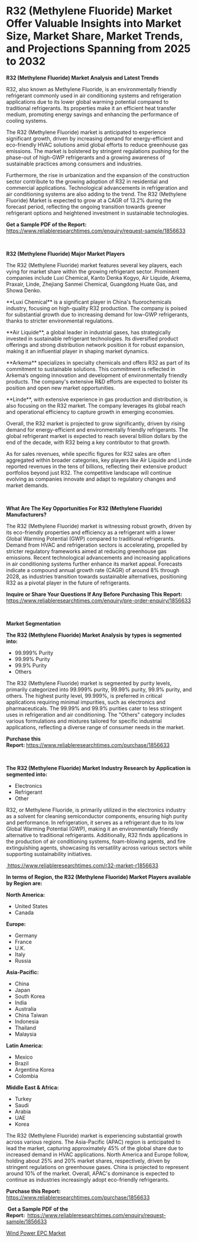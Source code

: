 <p><h1>R32 (Methylene Fluoride) Market Offer Valuable Insights into Market Size, Market Share, Market Trends, and Projections Spanning from 2025 to 2032</h1></p><p><strong>R32 (Methylene Fluoride) Market Analysis and Latest Trends</strong></p>
<p><p>R32, also known as Methylene Fluoride, is an environmentally friendly refrigerant commonly used in air conditioning systems and refrigeration applications due to its lower global warming potential compared to traditional refrigerants. Its properties make it an efficient heat transfer medium, promoting energy savings and enhancing the performance of cooling systems.</p><p>The R32 (Methylene Fluoride) market is anticipated to experience significant growth, driven by increasing demand for energy-efficient and eco-friendly HVAC solutions amid global efforts to reduce greenhouse gas emissions. The market is bolstered by stringent regulations pushing for the phase-out of high-GWP refrigerants and a growing awareness of sustainable practices among consumers and industries.</p><p>Furthermore, the rise in urbanization and the expansion of the construction sector contribute to the growing adoption of R32 in residential and commercial applications. Technological advancements in refrigeration and air conditioning systems are also adding to the trend. The R32 (Methylene Fluoride) Market is expected to grow at a CAGR of 13.2% during the forecast period, reflecting the ongoing transition towards greener refrigerant options and heightened investment in sustainable technologies.</p></p>
<p><strong>Get a Sample PDF of the Report:&nbsp;</strong> <a href="https://www.reliableresearchtimes.com/enquiry/request-sample/1856633?utm_campaign=2006&utm_medium=2&utm_source=Github&utm_content=ia&utm_term=27032025&utm_id=r32-methylene-fluoride">https://www.reliableresearchtimes.com/enquiry/request-sample/1856633</a></p>
<p>&nbsp;</p>
<p><strong>R32 (Methylene Fluoride) Major Market Players</strong></p>
<p><p>The R32 (Methylene Fluoride) market features several key players, each vying for market share within the growing refrigerant sector. Prominent companies include Luxi Chemical, Kanto Denka Kogyo, Air Liquide, Arkema, Praxair, Linde, Zhejiang Sanmei Chemical, Guangdong Huate Gas, and Showa Denko.</p><p>**Luxi Chemical** is a significant player in China's fluorochemicals industry, focusing on high-quality R32 production. The company is poised for substantial growth due to increasing demand for low-GWP refrigerants, thanks to stricter environmental regulations.</p><p>**Air Liquide**, a global leader in industrial gases, has strategically invested in sustainable refrigerant technologies. Its diversified product offerings and strong distribution network position it for robust expansion, making it an influential player in shaping market dynamics.</p><p>**Arkema** specializes in specialty chemicals and offers R32 as part of its commitment to sustainable solutions. This commitment is reflected in Arkema’s ongoing innovation and development of environmentally friendly products. The company's extensive R&D efforts are expected to bolster its position and open new market opportunities.</p><p>**Linde**, with extensive experience in gas production and distribution, is also focusing on the R32 market. The company leverages its global reach and operational efficiency to capture growth in emerging economies.</p><p>Overall, the R32 market is projected to grow significantly, driven by rising demand for energy-efficient and environmentally friendly refrigerants. The global refrigerant market is expected to reach several billion dollars by the end of the decade, with R32 being a key contributor to that growth.</p><p>As for sales revenues, while specific figures for R32 sales are often aggregated within broader categories, key players like Air Liquide and Linde reported revenues in the tens of billions, reflecting their extensive product portfolios beyond just R32. The competitive landscape will continue evolving as companies innovate and adapt to regulatory changes and market demands.</p></p>
<p>&nbsp;</p>
<p><strong>What Are The Key Opportunities For R32 (Methylene Fluoride) Manufacturers?</strong></p>
<p><p>The R32 (Methylene Fluoride) market is witnessing robust growth, driven by its eco-friendly properties and efficiency as a refrigerant with a lower Global Warming Potential (GWP) compared to traditional refrigerants. Demand from HVAC and refrigeration sectors is accelerating, propelled by stricter regulatory frameworks aimed at reducing greenhouse gas emissions. Recent technological advancements and increasing applications in air conditioning systems further enhance its market appeal. Forecasts indicate a compound annual growth rate (CAGR) of around 8% through 2028, as industries transition towards sustainable alternatives, positioning R32 as a pivotal player in the future of refrigerants.</p></p>
<p><strong>Inquire or Share Your Questions If Any Before Purchasing This Report:</strong> <a href="https://www.reliableresearchtimes.com/enquiry/pre-order-enquiry/1856633?utm_campaign=2006&utm_medium=2&utm_source=Github&utm_content=ia&utm_term=27032025&utm_id=r32-methylene-fluoride">https://www.reliableresearchtimes.com/enquiry/pre-order-enquiry/1856633</a></p>
<p>&nbsp;</p>
<p><strong>Market Segmentation</strong></p>
<p><strong>The R32 (Methylene Fluoride) Market Analysis by types is segmented into:</strong></p>
<p><ul><li>99.999% Purity</li><li>99.99% Purity</li><li>99.9% Purity</li><li>Others</li></ul></p>
<p><p>The R32 (Methylene Fluoride) market is segmented by purity levels, primarily categorized into 99.999% purity, 99.99% purity, 99.9% purity, and others. The highest purity level, 99.999%, is preferred in critical applications requiring minimal impurities, such as electronics and pharmaceuticals. The 99.99% and 99.9% purities cater to less stringent uses in refrigeration and air conditioning. The "Others" category includes various formulations and mixtures tailored for specific industrial applications, reflecting a diverse range of consumer needs in the market.</p></p>
<p><strong>Purchase this Report:&nbsp;</strong><a href="https://www.reliableresearchtimes.com/purchase/1856633?utm_campaign=2006&utm_medium=2&utm_source=Github&utm_content=ia&utm_term=27032025&utm_id=r32-methylene-fluoride">https://www.reliableresearchtimes.com/purchase/1856633</a></p>
<p>&nbsp;</p>
<p><strong>The R32 (Methylene Fluoride) Market Industry Research by Application is segmented into:</strong></p>
<p><ul><li>Electronics</li><li>Refrigerant</li><li>Other</li></ul></p>
<p><p>R32, or Methylene Fluoride, is primarily utilized in the electronics industry as a solvent for cleaning semiconductor components, ensuring high purity and performance. In refrigeration, it serves as a refrigerant due to its low Global Warming Potential (GWP), making it an environmentally friendly alternative to traditional refrigerants. Additionally, R32 finds applications in the production of air conditioning systems, foam-blowing agents, and fire extinguishing agents, showcasing its versatility across various sectors while supporting sustainability initiatives.</p></p>
<p><a href="https://www.reliableresearchtimes.com/r32-market-r1856633?utm_campaign=2006&utm_medium=2&utm_source=Github&utm_content=ia&utm_term=27032025&utm_id=r32-methylene-fluoride">&nbsp;https://www.reliableresearchtimes.com/r32-market-r1856633</a></p>
<p><strong>In terms of Region, the R32 (Methylene Fluoride) Market Players available by Region are:</strong></p>
<p>
    <p> <strong> North America: </strong>
        <ul>
            <li>United States</li>
            <li>Canada</li>
        </ul>
        </p> 
    <p> <strong> Europe: </strong>
        <ul>
            <li>Germany</li>
            <li>France</li>
            <li>U.K.</li>
            <li>Italy</li>
            <li>Russia</li>
        </ul>
        </p> 
    <p> <strong> Asia-Pacific: </strong>
        <ul>
            <li>China</li>
            <li>Japan</li>
            <li>South Korea</li>
            <li>India</li>
            <li>Australia</li>
            <li>China Taiwan</li>
            <li>Indonesia</li>
            <li>Thailand</li>
            <li>Malaysia</li>
        </ul>
        </p> 
    <p> <strong> Latin America: </strong>
        <ul>
            <li>Mexico</li>
            <li>Brazil</li>
            <li>Argentina Korea</li>
            <li>Colombia</li>
        </ul>
        </p> 
    <p> <strong> Middle East & Africa: </strong>
        <ul>
            <li>Turkey</li>
            <li>Saudi</li>
            <li>Arabia</li>
            <li>UAE</li>
            <li>Korea</li>
        </ul>
    </p>
    </p>
<p><p>The R32 (Methylene Fluoride) market is experiencing substantial growth across various regions. The Asia-Pacific (APAC) region is anticipated to lead the market, capturing approximately 45% of the global share due to increased demand in HVAC applications. North America and Europe follow, holding about 25% and 20% market shares, respectively, driven by stringent regulations on greenhouse gases. China is projected to represent around 10% of the market. Overall, APAC's dominance is expected to continue as industries increasingly adopt eco-friendly refrigerants.</p></p>
<p><strong>Purchase this Report: </strong><a href="https://www.reliableresearchtimes.com/purchase/1856633?utm_campaign=2006&utm_medium=2&utm_source=Github&utm_content=ia&utm_term=27032025&utm_id=r32-methylene-fluoride">https://www.reliableresearchtimes.com/purchase/1856633</a></p>
<p>&nbsp;<strong>Get a Sample PDF of the Report:&nbsp;&nbsp;</strong><a href="https://www.reliableresearchtimes.com/enquiry/request-sample/1856633?utm_campaign=2006&utm_medium=2&utm_source=Github&utm_content=ia&utm_term=27032025&utm_id=r32-methylene-fluoride">https://www.reliableresearchtimes.com/enquiry/request-sample/1856633</a></p>
<p><strong></strong></p>
<p><p><a href="https://github.com/bmorecock/Market-Research-Report-List-6/blob/main/wind-power-epc-market.md?utm_campaign=2006&utm_medium=2&utm_source=Github&utm_content=ia&utm_term=27032025&utm_id=r32-methylene-fluoride">Wind Power EPC Market</a></p></p>